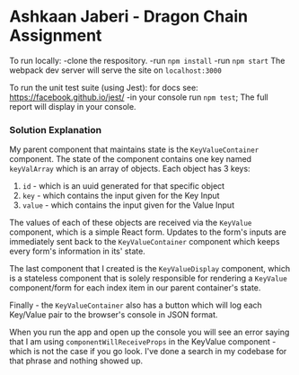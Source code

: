 # Ashkaan Jaberi - Dragon Chain Assignment

To run locally:
-clone the respository.
-run `npm install`
-run `npm start`
The webpack dev server will serve the site on `localhost:3000`


To run the unit test suite (using Jest): for docs see: https://facebook.github.io/jest/
-in your console run `npm test`;
The full report will display in your console.


### Solution Explanation
My parent component that maintains state is the `KeyValueContainer` component.  The state of the component contains one key named `keyValArray` which is an array of objects.  Each object has 3 keys:

 1. `id` - which is an uuid generated for that specific object
 2. `key` - which contains the input given for the Key Input
 3. `value` - which contains the input given for the Value Input

The values of each of these objects are received via the `KeyValue` component, which is a simple React form.  Updates to the form's inputs are immediately sent back to the `KeyValueContainer` component which keeps every form's information in its' state. 

The last component that I created is the `KeyValueDisplay` component, which is a stateless component that is solely responsible for rendering a `KeyValue` component/form for each index item in our parent container's state. 

Finally - the `KeyValueContainer` also has a button which will log each Key/Value pair to the browser's console in JSON format. 




When you run the app and open up the console you will see an error saying that I am using `componentWillReceiveProps` in the KeyValue component - which is not the case if you go look. I've done a search in my codebase for that phrase and nothing showed up. 
